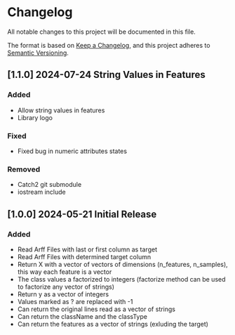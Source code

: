 # Changelog

All notable changes to this project will be documented in this file.

The format is based on [Keep a Changelog](https://keepachangelog.com/en/1.1.0/),
and this project adheres to [Semantic Versioning](https://semver.org/spec/v2.0.0.html).

## [1.1.0] 2024-07-24 String Values in Features

### Added

- Allow string values in features
- Library logo

### Fixed

- Fixed bug in numeric attributes states

### Removed

- Catch2 git submodule
- iostream include

## [1.0.0] 2024-05-21 Initial Release

### Added

- Read Arff Files with last or first column as target
- Read Arff Files with determined target column
- Return X with a vector of vectors of dimensions (n_features, n_samples), this way each feature is a vector
- The class values a factorized to integers (factorize method can be used to factorize any vector of strings)
- Return y as a vector of integers
- Values marked as ? are replaced with -1
- Can return the original lines read as a vector of strings
- Can return the className and the classType
- Can return the features as a vector of strings (exluding the target)
